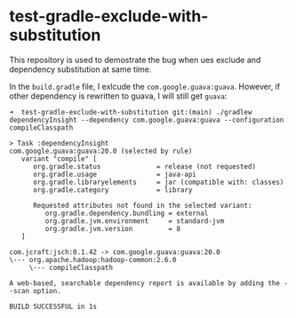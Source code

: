 # test-gradle-exclude-with-substitution

This repository is used to demostrate the bug when ues exclude and dependency substitution at same time.

In the `build.gradle` file, I exlcude the `com.google.guava:guava`. However, if other dependency is rewritten to guava, I will still get `guava`:

```
➜  test-gradle-exclude-with-substitution git:(main) ./gradlew dependencyInsight --dependency com.google.guava:guava --configuration compileClasspath

> Task :dependencyInsight
com.google.guava:guava:20.0 (selected by rule)
   variant "compile" [
      org.gradle.status              = release (not requested)
      org.gradle.usage               = java-api
      org.gradle.libraryelements     = jar (compatible with: classes)
      org.gradle.category            = library

      Requested attributes not found in the selected variant:
         org.gradle.dependency.bundling = external
         org.gradle.jvm.environment     = standard-jvm
         org.gradle.jvm.version         = 8
   ]

com.jcraft:jsch:0.1.42 -> com.google.guava:guava:20.0
\--- org.apache.hadoop:hadoop-common:2.6.0
     \--- compileClasspath

A web-based, searchable dependency report is available by adding the --scan option.

BUILD SUCCESSFUL in 1s

```
